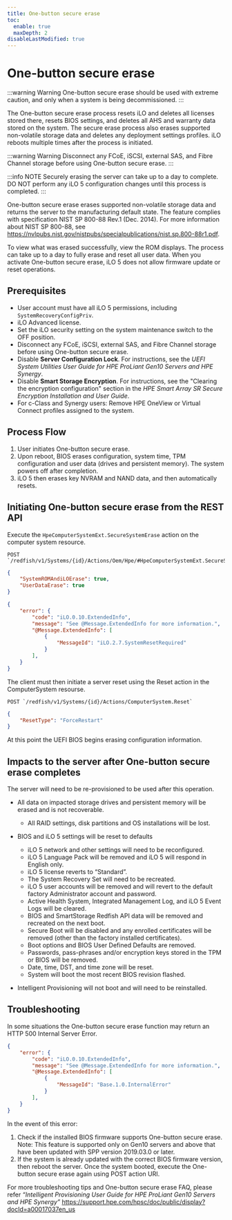 ```yaml
---
title: One-button secure erase
toc:
  enable: true
  maxDepth: 2
disableLastModified: true
---
```


# One-button secure erase

:::warning Warning
One-button secure erase should be used with extreme caution, and only when a system is being decommissioned.
:::

The One-button secure erase process resets iLO and deletes all licenses stored there, resets BIOS settings, and deletes all AHS and warranty data stored on the system. The secure erase process also erases supported non-volatile storage data and deletes any deployment settings profiles. iLO reboots multiple times after the process is initiated.

:::warning Warning
Disconnect any FCoE, iSCSI, external SAS, and Fibre Channel storage before using One-button secure erase.
:::

:::info NOTE
Securely erasing the server can take up to a day to complete. DO NOT perform any iLO 5 configuration changes until this process is completed.
:::

One-button secure erase erases supported non-volatile storage data and returns the server to the
manufacturing default state. The feature complies with specification NIST SP 800-88 Rev.1 (Dec. 2014). For more information about NIST SP 800-88, see https://nvlpubs.nist.gov/nistpubs/specialpublications/nist.sp.800-88r1.pdf.

To view what was erased successfully, view the ROM displays. The process can take up to a day to fully erase and reset all user data.  When you activate One-button secure erase, iLO 5 does not allow firmware update or reset operations.

## Prerequisites

* User account must have all iLO 5 permissions, including `SystemRecoveryConfigPriv`.
* iLO Advanced license.
* Set the iLO security setting on the system maintenance switch to the OFF position.
* Disconnect any FCoE, iSCSI, external SAS, and Fibre Channel storage before using One-button secure erase.
* Disable **Server Configuration Lock**.  For instructions, see the *UEFI System Utilities User Guide for HPE ProLiant Gen10 Servers and HPE Synergy*.
* Disable **Smart Storage Encryption**.  For instructions, see the "Clearing the encryption configuration" section in the *HPE Smart Array SR Secure Encryption Installation and User Guide*.
* For c-Class and Synergy users:  Remove HPE OneView or Virtual Connect profiles assigned to the system.

## Process Flow

1. User initiates One-button secure erase.
2. Upon reboot, BIOS erases configuration, system time, TPM configuration and user data (drives and persistent memory). The system powers off after completion.
3. iLO 5 then erases key NVRAM and NAND data, and then automatically resets.

## Initiating One-button secure erase from the REST API

Execute the `HpeComputerSystemExt.SecureSystemErase` action on the computer system resource.

```text 
POST `/redfish/v1/Systems/{id}/Actions/Oem/Hpe/#HpeComputerSystemExt.SecureSystemErase`
```

```json Body
{
    "SystemROMAndiLOErase": true,
    "UserDataErase": true
}
```

```json Response
{
    "error": {
        "code": "iLO.0.10.ExtendedInfo",
        "message": "See @Message.ExtendedInfo for more information.",
        "@Message.ExtendedInfo": [
            {
                "MessageId": "iLO.2.7.SystemResetRequired"
            }
        ],
    }
}
```

The client must then initiate a server reset using the Reset action in the ComputerSystem resourse.

```text POST
POST `/redfish/v1/Systems/{id}/Actions/ComputerSystem.Reset`
```

```json Body
{
    "ResetType": "ForceRestart"
}
```

At this point the UEFI BIOS begins erasing configuration information.

## Impacts to the server after One-button secure erase completes

The server will need to be re-provisioned to be used after this operation.

* All data on impacted storage drives and persistent memory will be erased and is not recoverable.
  * All RAID settings, disk partitions and OS installations will be lost.

* BIOS and iLO 5 settings will be reset to defaults
  * iLO 5 network and other settings will need to be reconfigured.
  * iLO 5 Language Pack will be removed and iLO 5 will respond in English only.
  * iLO 5 license reverts to “Standard”.
  * The System Recovery Set will need to be recreated.
  * iLO 5 user accounts will be removed and will revert to the default factory Administrator account and password.
  * Active Health System, Integrated Management Log, and iLO 5 Event Logs will be cleared.
  * BIOS and SmartStorage Redfish API data will be removed and recreated on the next boot.
  * Secure Boot will be disabled and any enrolled certificates will be removed (other than the factory installed certificates).
  * Boot options and BIOS User Defined Defaults are removed.
  * Passwords, pass-phrases and/or encryption keys stored in the TPM or BIOS will be removed.
  * Date, time, DST, and time zone will be reset.
  * System will boot the most recent BIOS revision flashed.
* Intelligent Provisioning will not boot and will need to be reinstalled.

## Troubleshooting

In some situations the One-button secure erase function may return an HTTP 500 Internal Server Error.

```json HTTP 500 Internal Server Error
{
    "error": {
        "code": "iLO.0.10.ExtendedInfo",
        "message": "See @Message.ExtendedInfo for more information.",
        "@Message.ExtendedInfo": [
            {
                "MessageId": "Base.1.0.InternalError"
            }
        ],
    }
}

```

In the event of this error:

1. Check if the installed BIOS firmware supports One-button secure erase. Note: This feature is supported only on Gen10 servers and above that have been updated with SPP version 2019.03.0 or later.
2. If the system is already updated with the correct BIOS firmware version, then reboot the server. Once the system booted, execute the One-button secure erase again using POST action URI.

For more troubleshooting tips and One-button secure erase FAQ, please refer *“Intelligent Provisioning User Guide for HPE ProLiant Gen10 Servers and HPE Synergy”*
https://support.hpe.com/hpsc/doc/public/display?docId=a00017037en_us
